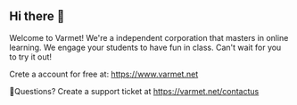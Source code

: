 ## Hi there 👋

Welcome to Varmet! We're a independent corporation that masters in online learning. We engage your students to have fun in class. Can't wait for you to try it out!

Crete a account for free at: https://www.varmet.net

🔎Questions? Create a support ticket at https://varmet.net/contactus

<!--

**Here are some ideas to get you started:**

🙋‍♀️ A short introduction - what is your organization all about?
🌈 Contribution guidelines - how can the community get involved?
👩‍💻 Useful resources - where can the community find your docs? Is there anything else the community should know?
🍿 Fun facts - what does your team eat for breakfast?
🧙 Remember, you can do mighty things with the power of [Markdown](https://docs.github.com/github/writing-on-github/getting-started-with-writing-and-formatting-on-github/basic-writing-and-formatting-syntax)
-->
